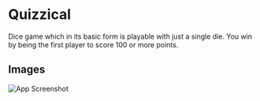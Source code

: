 # Quizzical 

Dice game which in its basic form is playable with just a single die.
 You win by being the first player to score 100 or more points.


## Images

![App Screenshot](https://i.imgur.com/qGpcimC.png)


